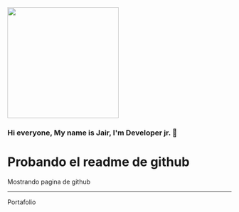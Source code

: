<img src="https://lh3.googleusercontent.com/a/ACg8ocIurHHyZHemsugbfTAhIGK_mkbI5gvmFYunVkP-sF115JAilEvq8UJoXELeowFTzj7cXkQ89D9HOLMpbbeSiQBVvjJV8SkS=s288-c-no" width="250">

### Hi everyone, My name is Jair, I'm Developer jr. 👋 

<h1> Probando el readme de github </h1>

<p>
  Mostrando pagina de github <hr>
  Portafolio
</p>
